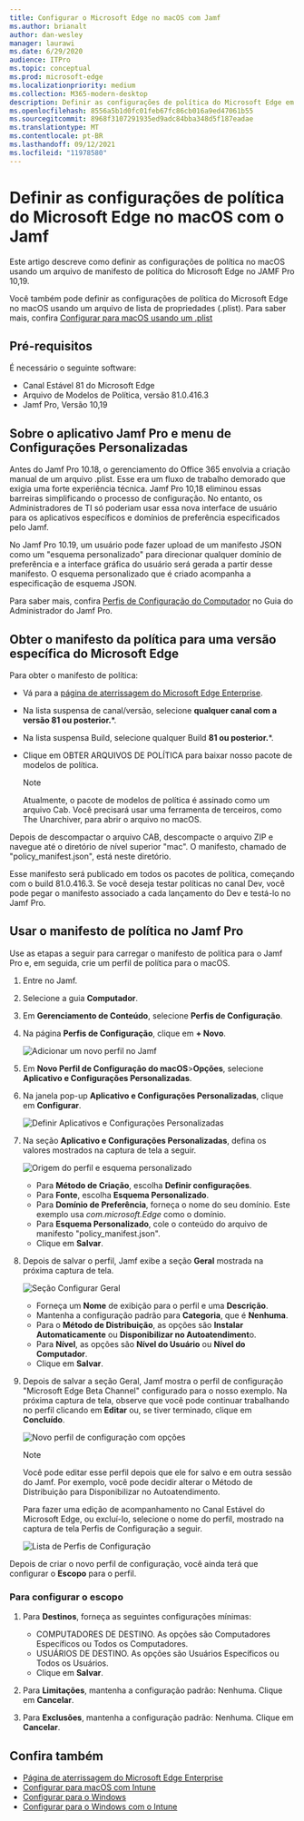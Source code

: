 ```yaml
---
title: Configurar o Microsoft Edge no macOS com Jamf
ms.author: brianalt
author: dan-wesley
manager: laurawi
ms.date: 6/29/2020
audience: ITPro
ms.topic: conceptual
ms.prod: microsoft-edge
ms.localizationpriority: medium
ms.collection: M365-modern-desktop
description: Definir as configurações de política do Microsoft Edge em dispositivos Mac com o Jamf
ms.openlocfilehash: 8556a5b1d0fc01feb67fc86cb016a9ed47061b55
ms.sourcegitcommit: 8968f3107291935ed9adc84bba348d5f187eadae
ms.translationtype: MT
ms.contentlocale: pt-BR
ms.lasthandoff: 09/12/2021
ms.locfileid: "11978580"
---
```

# <a name="configure-microsoft-edge-policy-settings-on-macos-with-jamf"></a>Definir as configurações de política do Microsoft Edge no macOS com o Jamf

Este artigo descreve como definir as configurações de política no macOS usando um arquivo de manifesto de política do Microsoft Edge no JAMF Pro 10,19.

Você também pode definir as configurações de política do Microsoft Edge no macOS usando um arquivo de lista de propriedades (.plist). Para saber mais, confira [Configurar para macOS usando um .plist](configure-microsoft-edge-on-mac.md)


## <a name="prerequisites"></a>Pré-requisitos

É necessário o seguinte software:

- Canal Estável 81 do Microsoft Edge
- Arquivo de Modelos de Política, versão 81.0.416.3
- Jamf Pro, Versão 10,19

## <a name="about-the-jamf-pro-application--custom-settings-menu"></a>Sobre o aplicativo Jamf Pro e menu de Configurações Personalizadas

Antes do Jamf Pro 10.18, o gerenciamento do Office 365 envolvia a criação manual de um arquivo .plist. Esse era um fluxo de trabalho demorado que exigia uma forte experiência técnica. Jamf Pro 10,18 eliminou essas barreiras simplificando o processo de configuração. No entanto, os Administradores de TI só poderiam usar essa nova interface de usuário para os aplicativos específicos e domínios de preferência especificados pelo Jamf.

No Jamf Pro 10.19, um usuário pode fazer upload de um manifesto JSON como um "esquema personalizado" para direcionar qualquer domínio de preferência e a interface gráfica do usuário será gerada a partir desse manifesto. O esquema personalizado que é criado acompanha a especificação de esquema JSON.

Para saber mais, confira [Perfis de Configuração do Computador](https://jamf.it/computer-configuration-profiles) no Guia do Administrador do Jamf Pro.

## <a name="get-the-policy-manifest-for-a-specific-version-of-microsoft-edge"></a>Obter o manifesto da política para uma versão específica do Microsoft Edge

Para obter o manifesto de política:

- Vá para a [página de aterrissagem do Microsoft Edge Enterprise](https://aka.ms/EdgeEnterprise).
- Na lista suspensa de canal/versão, selecione **qualquer canal com a versão 81 ou posterior.***.
- Na lista suspensa Build, selecione qualquer Build **81 ou posterior.***.
- Clique em OBTER ARQUIVOS DE POLÍTICA para baixar nosso pacote de modelos de política.

  > [!NOTE]
  > Atualmente, o pacote de modelos de política é assinado como um arquivo Cab. Você precisará usar uma ferramenta de terceiros, como The Unarchiver, para abrir o arquivo no macOS.

Depois de descompactar o arquivo CAB, descompacte o arquivo ZIP e navegue até o diretório de nível superior "mac". O manifesto, chamado de "policy_manifest.json", está neste diretório.

Esse manifesto será publicado em todos os pacotes de política, começando com o build 81.0.416.3. Se você deseja testar políticas no canal Dev, você pode pegar o manifesto associado a cada lançamento do Dev e testá-lo no Jamf Pro.  

## <a name="use-the-policy-manifest-in-jamf-pro"></a>Usar o manifesto de política no Jamf Pro

Use as etapas a seguir para carregar o manifesto de política para o Jamf Pro e, em seguida, crie um perfil de política para o macOS.

1. Entre no Jamf.
2. Selecione a guia **Computador**.
3. Em **Gerenciamento de Conteúdo**, selecione **Perfis de Configuração**.
4. Na página **Perfis de Configuração**, clique em **+ Novo**.

   ![Adicionar um novo perfil no Jamf](media/configure-microsoft-edge-on-mac-jamf/configure-macos-jamf-configuration-profiles.png)

5. Em **Novo Perfil de Configuração do macOS**>**Opções**, selecione **Aplicativo e Configurações Personalizadas**.
6. Na janela pop-up **Aplicativo e Configurações Personalizadas**, clique em **Configurar**.

   ![Definir Aplicativos e Configurações Personalizadas](media/configure-microsoft-edge-on-mac-jamf/configure-macos-jamf-app-and-custom.png)

7. Na seção **Aplicativo e Configurações Personalizadas**, defina os valores mostrados na captura de tela a seguir.

   ![Origem do perfil e esquema personalizado](media/configure-microsoft-edge-on-mac-jamf/configure-macos-jamf-app-and-custom-schema.png)

   - Para **Método de Criação**, escolha **Definir configurações**.
   - Para **Fonte**, escolha **Esquema Personalizado**.
   - Para **Domínio de Preferência**, forneça o nome do seu domínio. Este exemplo usa *com.microsoft.Edge* como o domínio.
   - Para **Esquema Personalizado**, cole o conteúdo do arquivo de manifesto "policy_manifest.json".
   - Clique em **Salvar**.

8. Depois de salvar o perfil, Jamf exibe a seção **Geral** mostrada na próxima captura de tela.

   ![Seção Configurar Geral](media/configure-microsoft-edge-on-mac-jamf/configure-macos-jamf-app-and-custom-general-setting.png)

   - Forneça um **Nome** de exibição para o perfil e uma **Descrição**.
   - Mantenha a configuração padrão para **Categoria**, que é **Nenhuma**.
   - Para o **Método de Distribuição**, as opções são **Instalar Automaticamente** ou **Disponibilizar no Autoatendiment**o.
   - Para **Nível**, as opções são **Nível do Usuário** ou **Nível do Computador**.
   - Clique em **Salvar**.

9. Depois de salvar a seção Geral, Jamf mostra o perfil de configuração "Microsoft Edge Beta Channel" configurado para o nosso exemplo. Na próxima captura de tela, observe que você pode continuar trabalhando no perfil clicando em **Editar** ou, se tiver terminado, clique em **Concluído**.

   ![Novo perfil de configuração com opções](media/configure-microsoft-edge-on-mac-jamf/configure-macos-jamf-configuration-profiles-beta-channel.png)

   > [!NOTE]
   > Você pode editar esse perfil depois que ele for salvo e em outra sessão do Jamf. Por exemplo, você pode decidir alterar o Método de Distribuição para Disponibilizar no Autoatendimento.

   Para fazer uma edição de acompanhamento no Canal Estável do Microsoft Edge, ou excluí-lo, selecione o nome do perfil, mostrado na captura de tela Perfis de Configuração a seguir.

   ![Lista de Perfis de Configuração](media/configure-microsoft-edge-on-mac-jamf/configure-macos-jamf-configuration-profiles-beta-channel-done.png)

Depois de criar o novo perfil de configuração, você ainda terá que configurar o **Escopo** para o perfil.

### <a name="to-configure-the-scope"></a>Para configurar o escopo

1. Para **Destinos**, forneça as seguintes configurações mínimas:

   - COMPUTADORES DE DESTINO. As opções são Computadores Específicos ou Todos os Computadores.
   - USUÁRIOS DE DESTINO. As opções são Usuários Específicos ou Todos os Usuários.
   - Clique em **Salvar**.
2. Para **Limitações**, mantenha a configuração padrão: Nenhuma. Clique em **Cancelar**.
3. Para **Exclusões**, mantenha a configuração padrão: Nenhuma. Clique em **Cancelar**.

## <a name="see-also"></a>Confira também

- [Página de aterrissagem do Microsoft Edge Enterprise](https://aka.ms/EdgeEnterprise)
- [Configurar para macOS com Intune](configure-microsoft-edge-on-mac.md)
- [Configurar para o Windows](configure-microsoft-edge.md)
- [Configurar para o Windows com o Intune](configure-edge-with-intune.md)
